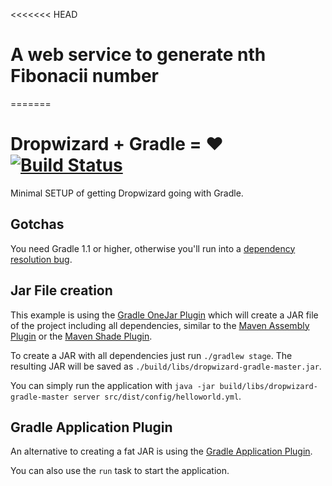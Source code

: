<<<<<<< HEAD
# A web service to generate nth Fibonacii number
=======
# Dropwizard + Gradle = &hearts; [![Build Status](https://secure.travis-ci.org/smarchive/dropwizard-gradle.png)](http://travis-ci.org/smarchive/dropwizard-gradle)

Minimal SETUP of getting Dropwizard going with Gradle.


## Gotchas

You need Gradle 1.1 or higher, otherwise you'll run into a [dependency resolution bug](http://issues.gradle.org/browse/GRADLE-2285).

## Jar File creation

This example is using the [Gradle OneJar Plugin](https://github.com/rholder/gradle-one-jar) which will create
a JAR file of the project including all dependencies, similar to the [Maven Assembly Plugin](http://maven.apache.org/plugins/maven-assembly-plugin/)
or the [Maven Shade Plugin](http://maven.apache.org/plugins/maven-shade-plugin/).

To create a JAR with all dependencies just run `./gradlew stage`. The resulting JAR will be saved as `./build/libs/dropwizard-gradle-master.jar`.

You can simply run the application with `java -jar build/libs/dropwizard-gradle-master server src/dist/config/helloworld.yml`.

## Gradle Application Plugin

An alternative to creating a fat JAR is using the [Gradle Application Plugin](http://www.gradle.org/docs/current/userguide/application_plugin.html).



You can also use the `run` task to start the application.
